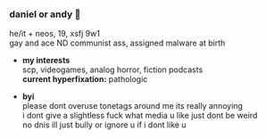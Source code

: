 ### daniel or andy 🎈
he/it + neos, 19, xsfj 9w1
 <br> gay and ace ND communist ass, assigned malware at birth
- **my interests**
<br> scp, videogames, analog horror, fiction podcasts
<br> **current hyperfixation:** pathologic

- **byi**
<br> please dont overuse tonetags around me its really annoying
<br> i dont give a slightless fuck what media u like just dont be weird
<br> no dnis ill just bully or ignore u if i dont like u
